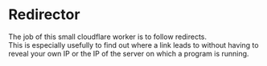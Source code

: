 # Redirector

The job of this small cloudflare worker is to follow redirects.  
This is especially usefully to find out where a link leads to without having to reveal your own IP or the IP of the server on which a program is running.
